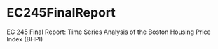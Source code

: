 # EC245FinalReport
EC 245 Final Report: Time Series Analysis of the Boston Housing Price Index (BHPI)
